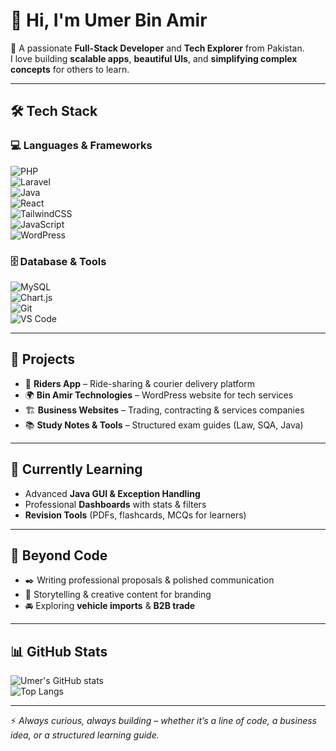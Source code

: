 # 👋 Hi, I'm Umer Bin Amir  

🚀 A passionate **Full-Stack Developer** and **Tech Explorer** from Pakistan.  
I love building **scalable apps**, **beautiful UIs**, and **simplifying complex concepts** for others to learn.  

---

## 🛠️ Tech Stack  

### 💻 Languages & Frameworks  
![PHP](https://img.shields.io/badge/PHP-777BB4?style=for-the-badge&logo=php&logoColor=white)  
![Laravel](https://img.shields.io/badge/Laravel-FF2D20?style=for-the-badge&logo=laravel&logoColor=white)  
![Java](https://img.shields.io/badge/Java-ED8B00?style=for-the-badge&logo=java&logoColor=white)  
![React](https://img.shields.io/badge/React-20232A?style=for-the-badge&logo=react&logoColor=61DAFB)  
![TailwindCSS](https://img.shields.io/badge/TailwindCSS-38B2AC?style=for-the-badge&logo=tailwind-css&logoColor=white)  
![JavaScript](https://img.shields.io/badge/JavaScript-F7DF1E?style=for-the-badge&logo=javascript&logoColor=black)  
![WordPress](https://img.shields.io/badge/WordPress-21759B?style=for-the-badge&logo=wordpress&logoColor=white)  

### 🗄️ Database & Tools  
![MySQL](https://img.shields.io/badge/MySQL-005C84?style=for-the-badge&logo=mysql&logoColor=white)  
![Chart.js](https://img.shields.io/badge/Chart.js-FF6384?style=for-the-badge&logo=chartdotjs&logoColor=white)  
![Git](https://img.shields.io/badge/Git-F05032?style=for-the-badge&logo=git&logoColor=white)  
![VS Code](https://img.shields.io/badge/VSCode-0078D4?style=for-the-badge&logo=visual-studio-code&logoColor=white)  

---

## 📌 Projects  

- 🚖 **Riders App** – Ride-sharing & courier delivery platform  
- 🌍 **Bin Amir Technologies** – WordPress website for tech services  
- 🏗️ **Business Websites** – Trading, contracting & services companies  
- 📚 **Study Notes & Tools** – Structured exam guides (Law, SQA, Java)  

---

## 🎯 Currently Learning  

- Advanced **Java GUI & Exception Handling**  
- Professional **Dashboards** with stats & filters  
- **Revision Tools** (PDFs, flashcards, MCQs for learners)  

---

## 🌱 Beyond Code  

- ✒️ Writing professional proposals & polished communication  
- 🎨 Storytelling & creative content for branding  
- 🚘 Exploring **vehicle imports** & **B2B trade**  

---

## 📊 GitHub Stats  

![Umer's GitHub stats](https://github-readme-stats.vercel.app/api?username=umerbinamir&show_icons=true&theme=radical)  
![Top Langs](https://github-readme-stats.vercel.app/api/top-langs/?username=umerbinamir&layout=compact&theme=radical)  

---

⚡ *Always curious, always building – whether it’s a line of code, a business idea, or a structured learning guide.*  
